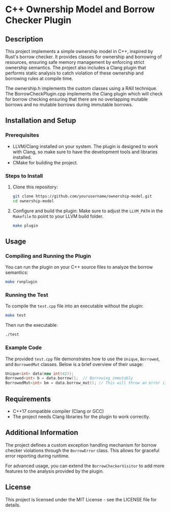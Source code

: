 # C++ Ownership Model and Borrow Checker Plugin

## Description
This project implements a simple ownership model in C++, inspired by Rust's borrow checker. It provides classes for ownership and borrowing of resources, ensuring safe memory management by enforcing strict ownership semantics. The project also includes a Clang plugin that performs static analysis to catch violation of these ownership and borrowing rules at compile time. 

The ownership.h implements the custom classes using a RAII technique. The BorrowCheckPlugin.cpp implements the Clang plugin which will check for borrow checking
ensuring that there are no overlapping mutable borrows and no mutable borrows during immutable borrows.

## Installation and Setup
### Prerequisites
- LLVM/Clang installed on your system. The plugin is designed to work with Clang, so make sure to have the development tools and libraries installed.
- CMake for building the project.

### Steps to Install
1. Clone this repository:
   ```bash
   git clone https://github.com/yourusername/ownership-model.git
   cd ownership-model
   ```

2. Configure and build the plugin:
   Make sure to adjust the `LLVM_PATH` in the `Makefile` to point to your LLVM build folder.
   ```bash
   make plugin
   ```

## Usage
### Compiling and Running the Plugin
You can run the plugin on your C++ source files to analyze the borrow semantics:

```bash
make runplugin
```

### Running the Test
To compile the `test.cpp` file into an executable without the plugin:
```bash
make test
```
Then run the executable:
```bash
./test
```

### Example Code
The provided `test.cpp` file demonstrates how to use the `Unique`, `Borrowed`, and `BorrowedMut` classes. Below is a brief overview of their usage:
```cpp
Unique<int> data(new int(42));
Borrowed<int> b = data.borrow();  // Borrowing immutably
BorrowedMut<int> bm = data.borrow_mut(); // This will throw an error if 'b' is still alive
```

## Requirements
- C++17 compatible compiler (Clang or GCC)
- The project needs Clang libraries for the plugin to work correctly.

## Additional Information
The project defines a custom exception handling mechanism for borrow checker violations through the `BorrowError` class. This allows for graceful error reporting during runtime. 

For advanced usage, you can extend the `BorrowCheckerVisitor` to add more features to the analysis provided by the plugin. 

## License
This project is licensed under the MIT License - see the LICENSE file for details.
